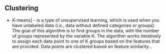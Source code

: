 ## Clustering
- K-means] - is a type of unsupervised learning, which is used when you have unlabeled data (i.e., data without defined categories or groups). The goal of this algorithm is to find groups in the data, with the number of groups represented by the variable K. The algorithm works iteratively to assign each data point to one of K groups based on the features that are provided. Data points are clustered based on feature similarity...
